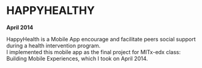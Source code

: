 # HAPPYHEALTHY 

**April 2014**

HappyHealth is a Mobile App encourage and facilitate peers social support during a health intervention program.    
I implemented this mobile app as the final project for MITx-edx class: Building Mobile Experiences, which I took on April 2014.
